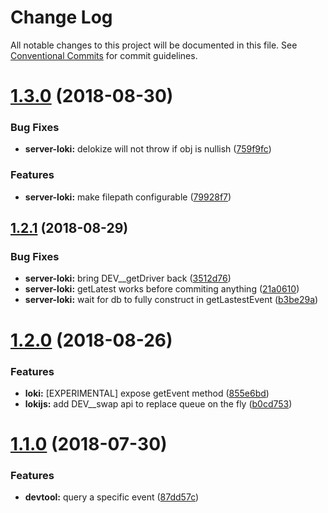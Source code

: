 # Change Log

All notable changes to this project will be documented in this file.
See [Conventional Commits](https://conventionalcommits.org) for commit guidelines.

<a name="1.3.0"></a>
# [1.3.0](https://github.com/tungv/heq/compare/@heq/server-lokijs@1.2.1...@heq/server-lokijs@1.3.0) (2018-08-30)


### Bug Fixes

* **server-loki:** delokize will not throw if obj is nullish ([759f9fc](https://github.com/tungv/heq/commit/759f9fc))


### Features

* **server-loki:** make filepath configurable ([79928f7](https://github.com/tungv/heq/commit/79928f7))




<a name="1.2.1"></a>
## [1.2.1](https://github.com/tungv/heq/compare/@heq/server-lokijs@1.2.0...@heq/server-lokijs@1.2.1) (2018-08-29)


### Bug Fixes

* **server-loki:** bring DEV__getDriver back ([3512d76](https://github.com/tungv/heq/commit/3512d76))
* **server-loki:** getLatest works before commiting anything ([21a0610](https://github.com/tungv/heq/commit/21a0610))
* **server-loki:** wait for db to fully construct in getLastestEvent ([b3be29a](https://github.com/tungv/heq/commit/b3be29a))




<a name="1.2.0"></a>
# [1.2.0](https://github.com/tungv/heq/compare/@heq/server-lokijs@1.1.0...@heq/server-lokijs@1.2.0) (2018-08-26)


### Features

* **loki:** [EXPERIMENTAL] expose getEvent method ([855e6bd](https://github.com/tungv/heq/commit/855e6bd))
* **lokijs:** add DEV__swap api to replace queue on the fly ([b0cd753](https://github.com/tungv/heq/commit/b0cd753))




<a name="1.1.0"></a>
# [1.1.0](https://github.com/tungv/heq/compare/@heq/server-lokijs@1.0.1...@heq/server-lokijs@1.1.0) (2018-07-30)


### Features

* **devtool:** query a specific event ([87dd57c](https://github.com/tungv/heq/commit/87dd57c))

